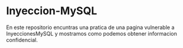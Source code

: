 # Inyeccion-MySQL
En este repositorio encuntras una pratica de una pagina vulnerable a InyeccionesMySQL y mostramos como podemos obtener informacion confidencial.
